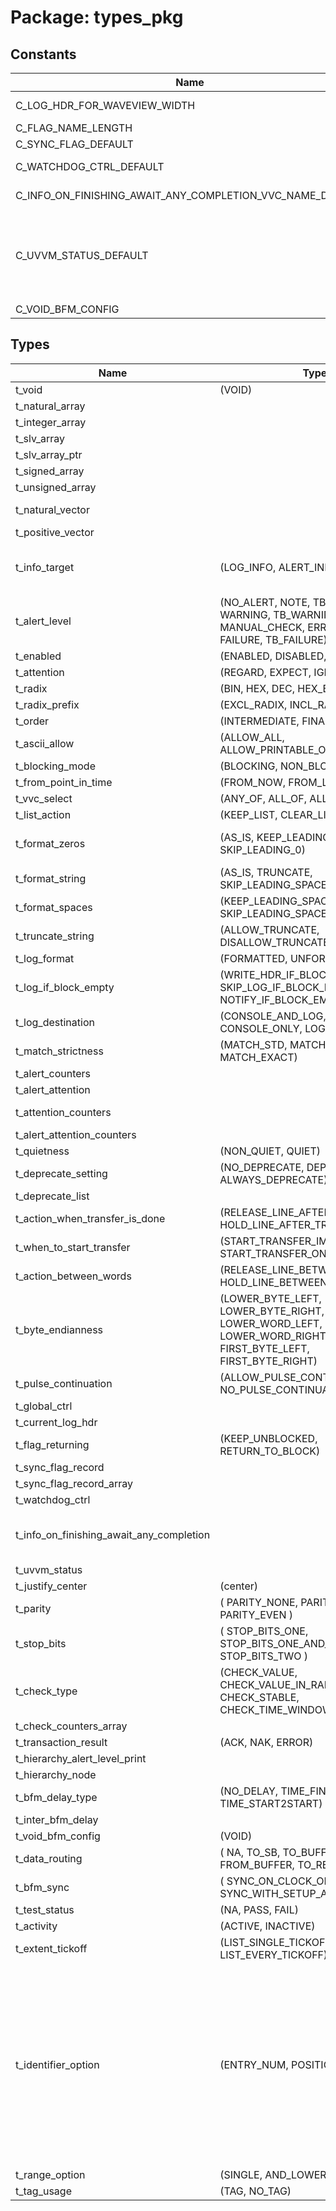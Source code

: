 # Package: types_pkg

## Constants

| Name                                                      | Type               | Value                                                                                                                                                                                                                                                                                                                                                                                                                                                                                                                                                                             | Description                                                             |
| --------------------------------------------------------- | ------------------ | --------------------------------------------------------------------------------------------------------------------------------------------------------------------------------------------------------------------------------------------------------------------------------------------------------------------------------------------------------------------------------------------------------------------------------------------------------------------------------------------------------------------------------------------------------------------------------- | ----------------------------------------------------------------------- |
| C_LOG_HDR_FOR_WAVEVIEW_WIDTH                              | natural            |  100                                                                                                                                                                                                                                                                                                                                                                                                                                                                                                                                                                              | For string in waveview indicating last log header                       |
| C_FLAG_NAME_LENGTH                                        | positive           |  20                                                                                                                                                                                                                                                                                                                                                                                                                                                                                                                                                                               |                                                                         |
| C_SYNC_FLAG_DEFAULT                                       | t_sync_flag_record |  (     flag_name   => (others => NUL),     is_blocked  => true   )                                                                                                                                                                                                                                                                                                                                                                                                                                                                                                                |                                                                         |
| C_WATCHDOG_CTRL_DEFAULT                                   | t_watchdog_ctrl    |  (     extend      => false,     restart     => false,     terminate   => false,     extension   => 0 ns,     new_timeout => 0 ns   )                                                                                                                                                                                                                                                                                                                                                                                                                                             |                                                                         |
| C_INFO_ON_FINISHING_AWAIT_ANY_COMPLETION_VVC_NAME_DEFAULT | string             |  "no await_any_completion() finshed yet\n"                                                                                                                                                                                                                                                                                                                                                                                                                                                                                                                                        | defaults for t_uvvm_status and t_info_on_finishing_await_any_completion |
| C_UVVM_STATUS_DEFAULT                                     | t_uvvm_status      |  (     found_unexpected_simulation_warnings_or_worse     => 0,     found_unexpected_simulation_errors_or_worse       => 0,     mismatch_on_expected_simulation_warnings_or_worse => 0,     mismatch_on_expected_simulation_errors_or_worse   => 0,     info_on_finishing_await_any_completion            => (vvc_name    => (C_INFO_ON_FINISHING_AWAIT_ANY_COMPLETION_VVC_NAME_DEFAULT, others => ' '),                                                           vvc_cmd_idx => 0,                                                           vvc_time_of_completion => 0 ns)   ) |                                                                         |
| C_VOID_BFM_CONFIG                                         | t_void_bfm_config  |  VOID                                                                                                                                                                                                                                                                                                                                                                                                                                                                                                                                                                             |                                                                         |
## Types

| Name                                     | Type                                                                                                       | Description                                                                                                                                                                                                                                                                                                                                        |
| ---------------------------------------- | ---------------------------------------------------------------------------------------------------------- | -------------------------------------------------------------------------------------------------------------------------------------------------------------------------------------------------------------------------------------------------------------------------------------------------------------------------------------------------- |
| t_void                                   | (VOID)                                                                                                     |                                                                                                                                                                                                                                                                                                                                                    |
| t_natural_array                          |                                                                                                            |                                                                                                                                                                                                                                                                                                                                                    |
| t_integer_array                          |                                                                                                            |                                                                                                                                                                                                                                                                                                                                                    |
| t_slv_array                              |                                                                                                            |                                                                                                                                                                                                                                                                                                                                                    |
| t_slv_array_ptr                          |                                                                                                            |                                                                                                                                                                                                                                                                                                                                                    |
| t_signed_array                           |                                                                                                            |                                                                                                                                                                                                                                                                                                                                                    |
| t_unsigned_array                         |                                                                                                            |                                                                                                                                                                                                                                                                                                                                                    |
| t_natural_vector                         |                                                                                                            | Additions to predefined vector types                                                                                                                                                                                                                                                                                                               |
| t_positive_vector                        |                                                                                                            |                                                                                                                                                                                                                                                                                                                                                    |
| t_info_target                            | (LOG_INFO, ALERT_INFO, USER_INFO)                                                                          | Note: Most types below have a matching to_string() in 'string_methods_pkg.vhd'                                                                                                                                                                                                                                                                     |
| t_alert_level                            | (NO_ALERT, NOTE, TB_NOTE, WARNING, TB_WARNING, MANUAL_CHECK, ERROR, TB_ERROR, FAILURE, TB_FAILURE)         |                                                                                                                                                                                                                                                                                                                                                    |
| t_enabled                                | (ENABLED, DISABLED, NA)                                                                                    |                                                                                                                                                                                                                                                                                                                                                    |
| t_attention                              | (REGARD, EXPECT, IGNORE)                                                                                   |                                                                                                                                                                                                                                                                                                                                                    |
| t_radix                                  | (BIN, HEX, DEC, HEX_BIN_IF_INVALID)                                                                        |                                                                                                                                                                                                                                                                                                                                                    |
| t_radix_prefix                           | (EXCL_RADIX, INCL_RADIX)                                                                                   |                                                                                                                                                                                                                                                                                                                                                    |
| t_order                                  | (INTERMEDIATE, FINAL)                                                                                      |                                                                                                                                                                                                                                                                                                                                                    |
| t_ascii_allow                            | (ALLOW_ALL, ALLOW_PRINTABLE_ONLY)                                                                          |                                                                                                                                                                                                                                                                                                                                                    |
| t_blocking_mode                          | (BLOCKING, NON_BLOCKING)                                                                                   |                                                                                                                                                                                                                                                                                                                                                    |
| t_from_point_in_time                     | (FROM_NOW, FROM_LAST_EVENT)                                                                                |                                                                                                                                                                                                                                                                                                                                                    |
| t_vvc_select                             | (ANY_OF, ALL_OF, ALL_VVCS)                                                                                 |                                                                                                                                                                                                                                                                                                                                                    |
| t_list_action                            | (KEEP_LIST, CLEAR_LIST)                                                                                    |                                                                                                                                                                                                                                                                                                                                                    |
| t_format_zeros                           | (AS_IS, KEEP_LEADING_0, SKIP_LEADING_0)                                                                    | AS_IS is deprecated and will be removed. Use KEEP_LEADING_0.                                                                                                                                                                                                                                                                                       |
| t_format_string                          | (AS_IS, TRUNCATE, SKIP_LEADING_SPACE)                                                                      | Deprecated, will be removed.                                                                                                                                                                                                                                                                                                                       |
| t_format_spaces                          | (KEEP_LEADING_SPACE, SKIP_LEADING_SPACE)                                                                   |                                                                                                                                                                                                                                                                                                                                                    |
| t_truncate_string                        | (ALLOW_TRUNCATE, DISALLOW_TRUNCATE)                                                                        |                                                                                                                                                                                                                                                                                                                                                    |
| t_log_format                             | (FORMATTED, UNFORMATTED)                                                                                   |                                                                                                                                                                                                                                                                                                                                                    |
| t_log_if_block_empty                     | (WRITE_HDR_IF_BLOCK_EMPTY, SKIP_LOG_IF_BLOCK_EMPTY, NOTIFY_IF_BLOCK_EMPTY)                                 |                                                                                                                                                                                                                                                                                                                                                    |
| t_log_destination                        | (CONSOLE_AND_LOG, CONSOLE_ONLY, LOG_ONLY)                                                                  |                                                                                                                                                                                                                                                                                                                                                    |
| t_match_strictness                       | (MATCH_STD, MATCH_STD_INCL_Z, MATCH_EXACT)                                                                 |                                                                                                                                                                                                                                                                                                                                                    |
| t_alert_counters                         |                                                                                                            |                                                                                                                                                                                                                                                                                                                                                    |
| t_alert_attention                        |                                                                                                            |                                                                                                                                                                                                                                                                                                                                                    |
| t_attention_counters                     |                                                                                                            | Only used to build below type                                                                                                                                                                                                                                                                                                                      |
| t_alert_attention_counters               |                                                                                                            |                                                                                                                                                                                                                                                                                                                                                    |
| t_quietness                              | (NON_QUIET, QUIET)                                                                                         |                                                                                                                                                                                                                                                                                                                                                    |
| t_deprecate_setting                      | (NO_DEPRECATE, DEPRECATE_ONCE, ALWAYS_DEPRECATE)                                                           |                                                                                                                                                                                                                                                                                                                                                    |
| t_deprecate_list                         |                                                                                                            |                                                                                                                                                                                                                                                                                                                                                    |
| t_action_when_transfer_is_done           | (RELEASE_LINE_AFTER_TRANSFER, HOLD_LINE_AFTER_TRANSFER)                                                    |                                                                                                                                                                                                                                                                                                                                                    |
| t_when_to_start_transfer                 | (START_TRANSFER_IMMEDIATE, START_TRANSFER_ON_NEXT_SS)                                                      |                                                                                                                                                                                                                                                                                                                                                    |
| t_action_between_words                   | (RELEASE_LINE_BETWEEN_WORDS, HOLD_LINE_BETWEEN_WORDS)                                                      |                                                                                                                                                                                                                                                                                                                                                    |
| t_byte_endianness                        | (LOWER_BYTE_LEFT, LOWER_BYTE_RIGHT, LOWER_WORD_LEFT, LOWER_WORD_RIGHT, FIRST_BYTE_LEFT, FIRST_BYTE_RIGHT)  |                                                                                                                                                                                                                                                                                                                                                    |
| t_pulse_continuation                     | (ALLOW_PULSE_CONTINUATION, NO_PULSE_CONTINUATION_ALLOWED)                                                  |                                                                                                                                                                                                                                                                                                                                                    |
| t_global_ctrl                            |                                                                                                            |                                                                                                                                                                                                                                                                                                                                                    |
| t_current_log_hdr                        |                                                                                                            |                                                                                                                                                                                                                                                                                                                                                    |
| t_flag_returning                         | (KEEP_UNBLOCKED, RETURN_TO_BLOCK)                                                                          | value after unblock                                                                                                                                                                                                                                                                                                                                |
| t_sync_flag_record                       |                                                                                                            |                                                                                                                                                                                                                                                                                                                                                    |
| t_sync_flag_record_array                 |                                                                                                            |                                                                                                                                                                                                                                                                                                                                                    |
| t_watchdog_ctrl                          |                                                                                                            |                                                                                                                                                                                                                                                                                                                                                    |
| t_info_on_finishing_await_any_completion |                                                                                                            | type for identifying VVC and command index finishing await_any_completion()                                                                                                                                                                                                                                                                        |
| t_uvvm_status                            |                                                                                                            |                                                                                                                                                                                                                                                                                                                                                    |
| t_justify_center                         | (center)                                                                                                   |                                                                                                                                                                                                                                                                                                                                                    |
| t_parity                                 | ( PARITY_NONE, PARITY_ODD, PARITY_EVEN )                                                                   |                                                                                                                                                                                                                                                                                                                                                    |
| t_stop_bits                              | ( STOP_BITS_ONE, STOP_BITS_ONE_AND_HALF, STOP_BITS_TWO )                                                   |                                                                                                                                                                                                                                                                                                                                                    |
| t_check_type                             | (CHECK_VALUE, CHECK_VALUE_IN_RANGE, CHECK_STABLE, CHECK_TIME_WINDOW)                                       |                                                                                                                                                                                                                                                                                                                                                    |
| t_check_counters_array                   |                                                                                                            |                                                                                                                                                                                                                                                                                                                                                    |
| t_transaction_result                     | (ACK, NAK, ERROR)                                                                                          | add more when needed                                                                                                                                                                                                                                                                                                                               |
| t_hierarchy_alert_level_print            |                                                                                                            |                                                                                                                                                                                                                                                                                                                                                    |
| t_hierarchy_node                         |                                                                                                            |                                                                                                                                                                                                                                                                                                                                                    |
| t_bfm_delay_type                         | (NO_DELAY, TIME_FINISH2START, TIME_START2START)                                                            |                                                                                                                                                                                                                                                                                                                                                    |
| t_inter_bfm_delay                        |                                                                                                            |                                                                                                                                                                                                                                                                                                                                                    |
| t_void_bfm_config                        | (VOID)                                                                                                     |                                                                                                                                                                                                                                                                                                                                                    |
| t_data_routing                           | ( NA, TO_SB, TO_BUFFER, FROM_BUFFER, TO_RECEIVE_BUFFER)                                                    |                                                                                                                                                                                                                                                                                                                                                    |
| t_bfm_sync                               | ( SYNC_ON_CLOCK_ONLY, SYNC_WITH_SETUP_AND_HOLD )                                                           | TO_FILE and FROM_FILE may be added later on                                                                                                                                                                                                                                                                                                        |
| t_test_status                            | (NA, PASS, FAIL)                                                                                           |                                                                                                                                                                                                                                                                                                                                                    |
| t_activity                               | (ACTIVE, INACTIVE)                                                                                         |                                                                                                                                                                                                                                                                                                                                                    |
| t_extent_tickoff                         | (LIST_SINGLE_TICKOFF, LIST_EVERY_TICKOFF)                                                                  |                                                                                                                                                                                                                                                                                                                                                    |
| t_identifier_option                      | (ENTRY_NUM, POSITION)                                                                                      | Identifier_option: Typically describes what the next parameter means.- ENTRY_NUM :    Incremented for each entry added to the queue.    Unlike POSITION, the ENTRY_NUMBER will stay the same for this entry, even if entries are inserted before this entry- POSITION :    Position of entry in queue, independent of when the entry was inserted. |
| t_range_option                           | (SINGLE, AND_LOWER, AND_HIGHER)                                                                            |                                                                                                                                                                                                                                                                                                                                                    |
| t_tag_usage                              | (TAG, NO_TAG)                                                                                              |                                                                                                                                                                                                                                                                                                                                                    |
